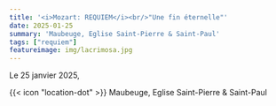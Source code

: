 ```yaml
---
title: '<i>Mozart: REQUIEM</i><br/>"Une fin éternelle"'
date: 2025-01-25
summary: 'Maubeuge, Eglise Saint-Pierre & Saint-Paul'
tags: ["requiem"]
featureimage: img/lacrimosa.jpg
---
```


Le 25 janvier 2025,

{{< icon "location-dot" >}} Maubeuge, Eglise Saint-Pierre & Saint-Paul

